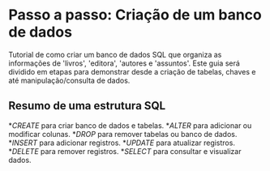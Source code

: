 # Passo a passo: Criação de um banco de dados 
Tutorial de como criar um banco de dados SQL que organiza as informações de 'livros', 'editora', 'autores e 'assuntos'. Este guia será dividido em etapas para demonstrar desde a criação de tabelas, chaves e até manipulação/consulta de dados.

## Resumo de uma estrutura SQL
*_CREATE_ para criar banco de dados e tabelas.
*_ALTER_ para adicionar ou modificar colunas.
*_DROP_ para remover tabelas ou banco de dados.
*_INSERT_ para adicionar registros.
*_UPDATE_ para atualizar registros.
*_DELETE_ para remover registros.
*_SELECT_ para consultar e visualizar dados.
